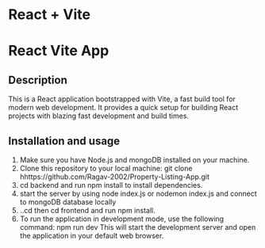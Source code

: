 # React + Vite

# React Vite App

## Description

This is a React application bootstrapped with Vite, a fast build tool for modern web development. It provides a quick setup for building React projects with blazing fast development and build times.

## Installation and usage

1.  Make sure you have Node.js and mongoDB installed on your machine.
2.  Clone this repository to your local machine:
    git clone hhttps://github.com/Ragav-2002/Property-Listing-App.git
3.  cd backend and run npm install to install dependencies.
4.  start the server by using node index.js or nodemon index.js and connect to mongoDB database locally
5.  ..cd then cd frontend and run npm install.
6.  To run the application in development mode, use the following command:
    npm run dev
    This will start the development server and open the application in your default web browser.
